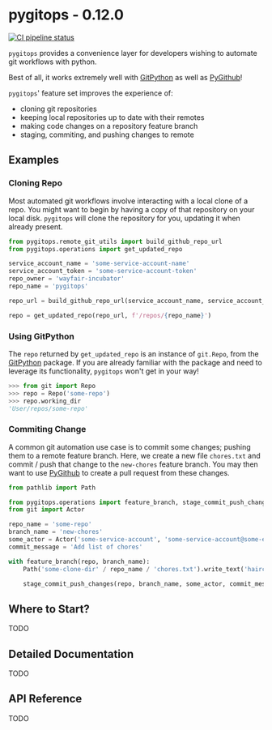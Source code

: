 # pygitops - 0.12.0

[![CI pipeline status](https://github.com/wayfair-incubator/pygitops/workflows/CI/badge.svg?branch=main)][ci]

`pygitops` provides a convenience layer for developers wishing to automate git workflows with python.

Best of all, it works extremely well with [GitPython][gitpython] as well as [PyGithub][pygithub]!

`pygitops`' feature set improves the experience of:

* cloning git repositories
* keeping local repositories up to date with their remotes
* making code changes on a repository feature branch
* staging, commiting, and pushing changes to remote

## Examples

### Cloning Repo

Most automated git workflows involve interacting with a local clone of a repo. You might want to begin by having a copy of that repository on your local disk. `pygitops` will clone the repository for you, updating it when already present.

```python
from pygitops.remote_git_utils import build_github_repo_url
from pygitops.operations import get_updated_repo

service_account_name = 'some-service-account-name'
service_account_token = 'some-service-account-token'
repo_owner = 'wayfair-incubator'
repo_name = 'pygitops'

repo_url = build_github_repo_url(service_account_name, service_account_token, repo_owner, repo_name)

repo = get_updated_repo(repo_url, f'/repos/{repo_name}')
```

### Using GitPython

The `repo` returned by `get_updated_repo` is an instance of `git.Repo`, from the [GitPython][gitpython] package. If you are already familiar with the package and need to leverage its functionality, `pygitops` won't get in your way!

```python
>>> from git import Repo
>>> repo = Repo('some-repo')
>>> repo.working_dir
'User/repos/some-repo'
```

### Commiting Change

A common git automation use case is to commit some changes; pushing them to a remote feature branch. Here, we create a new file `chores.txt` and commit / push that change to the `new-chores` feature branch. You may then want to use [PyGithub][pygithub] to create a pull request from these changes.

```python
from pathlib import Path

from pygitops.operations import feature_branch, stage_commit_push_changes
from git import Actor

repo_name = 'some-repo'
branch_name = 'new-chores'
some_actor = Actor('some-service-account', 'some-service-account@some-enterprise.com')
commit_message = 'Add list of chores'

with feature_branch(repo, branch_name):
    Path('some-clone-dir' / repo_name / 'chores.txt').write_text('haircut\ngroceries\ndishes')

    stage_commit_push_changes(repo, branch_name, some_actor, commit_message)
```

## Where to Start?

TODO

## Detailed Documentation

TODO

## API Reference

TODO

[ci]: https://github.com/wayfair-incubator/pygitops/actions
[gitpython]: https://github.com/gitpython-developers/GitPython
[pygithub]: https://github.com/PyGithub/PyGithub
